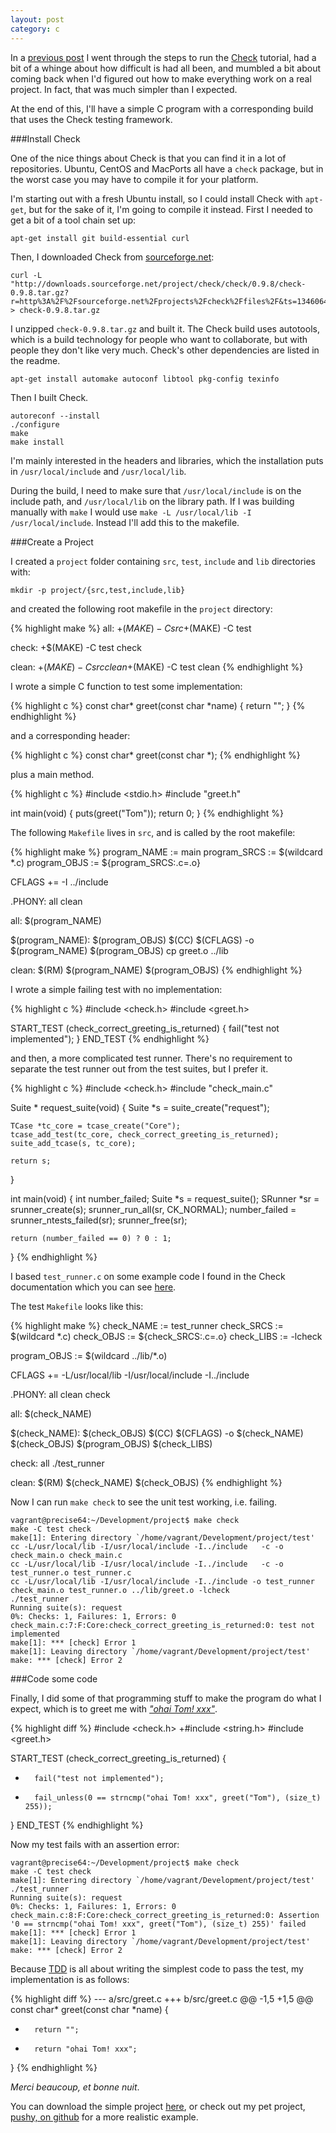 ```yaml
---
layout: post
category: c
---
```


In a [previous post](blog/2012/08/12/unit-testing-in-c-with-check)
I went through the steps to run the
[Check](http://check.sourceforge.net/)
tutorial, had a bit of a whinge about how difficult
is had all been, and mumbled a bit about coming back when I'd figured
out how to make everything work on a real project. In fact, that
was much simpler than I expected.

At the end of this, I'll have a simple C program with a corresponding
build that uses the Check testing framework.

###Install Check

One of the nice things about Check is that you can find it in a lot
of repositories. Ubuntu, CentOS and MacPorts all have a `check`
package, but in the worst case you may have to compile it for your
platform.

I'm starting out with a fresh Ubuntu install, so I could install Check
with `apt-get`, but for the sake of it, I'm going to compile it instead.
First I needed to get a bit of a tool chain set up:

    apt-get install git build-essential curl

Then, I downloaded Check from [sourceforge.net](http://sourceforge.net/projects/check/):

    curl -L "http://downloads.sourceforge.net/project/check/check/0.9.8/check-0.9.8.tar.gz?r=http%3A%2F%2Fsourceforge.net%2Fprojects%2Fcheck%2Ffiles%2F&ts=1346064997&use_mirror=switch" > check-0.9.8.tar.gz

I unzipped `check-0.9.8.tar.gz` and built it. The Check build uses
autotools, which is a build technology for people who want to
collaborate, but with people they don't like very much.
Check's other dependencies are listed in the readme.

    apt-get install automake autoconf libtool pkg-config texinfo

Then I built Check.

    autoreconf --install
    ./configure
    make
    make install

I'm mainly interested in the headers and libraries, which the installation
puts in `/usr/local/include` and `/usr/local/lib`.

During the build, I need to make sure that `/usr/local/include` is on the
include path, and `/usr/local/lib` on the library path.
If I was building manually with `make` I would use
`make -L /usr/local/lib -I /usr/local/include`. Instead I'll add this
to the makefile.

###Create a Project

I created a `project` folder containing `src`, `test`, `include` and
`lib` directories with:

    mkdir -p project/{src,test,include,lib}

and created the following root makefile in the `project` directory:

{% highlight make %}
all:
    +$(MAKE) -C src
    +$(MAKE) -C test

check:
    +$(MAKE) -C test check

clean:
    +$(MAKE) -C src clean
    +$(MAKE) -C test clean
{% endhighlight %}

I wrote a simple C function to test some implementation:

{% highlight c %}
const char*
greet(const char *name)
{
    return "";
}
{% endhighlight %}

and a corresponding header:

{% highlight c %}
const char* greet(const char *);
{% endhighlight %}

plus a main method.

{% highlight c %}
#include <stdio.h>
#include "greet.h"

int
main(void)
{
    puts(greet("Tom"));
    return 0;
}
{% endhighlight %}

The following `Makefile` lives in `src`, and is called by the root
makefile:

{% highlight make %}
program_NAME := main
program_SRCS := $(wildcard *.c)
program_OBJS := ${program_SRCS:.c=.o}

CFLAGS += -I ../include

.PHONY: all clean

all: $(program_NAME)

$(program_NAME): $(program_OBJS)
    $(CC) $(CFLAGS) -o $(program_NAME) $(program_OBJS)
    cp greet.o ../lib

clean:
    $(RM) $(program_NAME) $(program_OBJS)
{% endhighlight %}

I wrote a simple failing test with no implementation:

{% highlight c %}
#include <check.h>
#include <greet.h>

START_TEST (check_correct_greeting_is_returned)
{
    fail("test not implemented");
}
END_TEST
{% endhighlight %}

and then, a more complicated test runner. There's no requirement to
separate the test runner out from the test suites, but I prefer it.

{% highlight c %}
#include <check.h>
#include "check_main.c"

Suite *
request_suite(void)
{
    Suite *s = suite_create("request");

    TCase *tc_core = tcase_create("Core");
    tcase_add_test(tc_core, check_correct_greeting_is_returned);
    suite_add_tcase(s, tc_core);

    return s;
}

int
main(void)
{
    int number_failed;
    Suite *s = request_suite();
    SRunner *sr = srunner_create(s);
    srunner_run_all(sr, CK_NORMAL);
    number_failed = srunner_ntests_failed(sr);
    srunner_free(sr);

    return (number_failed == 0) ? 0 : 1;
}
{% endhighlight %}

I based `test_runner.c` on some example code I found in the Check
documentation which you can see [here](http://check.sourceforge.net/doc/check_html/check_3.html#SEC8).

The test `Makefile` looks like this:

{% highlight make %}
check_NAME := test_runner
check_SRCS := $(wildcard *.c)
check_OBJS := ${check_SRCS:.c=.o}
check_LIBS := -lcheck

program_OBJS := $(wildcard ../lib/*.o)

CFLAGS += -L/usr/local/lib -I/usr/local/include -I../include

.PHONY: all clean check

all: $(check_NAME)

$(check_NAME): $(check_OBJS)
    $(CC) $(CFLAGS) -o $(check_NAME) $(check_OBJS) $(program_OBJS) $(check_LIBS)

check: all
    ./test_runner

clean:
    $(RM) $(check_NAME) $(check_OBJS)
{% endhighlight %}

Now I can run `make check` to see the unit test working, i.e. failing.

    vagrant@precise64:~/Development/project$ make check
    make -C test check
    make[1]: Entering directory `/home/vagrant/Development/project/test'
    cc -L/usr/local/lib -I/usr/local/include -I../include   -c -o check_main.o check_main.c
    cc -L/usr/local/lib -I/usr/local/include -I../include   -c -o test_runner.o test_runner.c
    cc -L/usr/local/lib -I/usr/local/include -I../include -o test_runner check_main.o test_runner.o ../lib/greet.o -lcheck
    ./test_runner
    Running suite(s): request
    0%: Checks: 1, Failures: 1, Errors: 0
    check_main.c:7:F:Core:check_correct_greeting_is_returned:0: test not implemented
    make[1]: *** [check] Error 1
    make[1]: Leaving directory `/home/vagrant/Development/project/test'
    make: *** [check] Error 2

###Code some code

Finally, I did some of that programming stuff to make the program do what
I expect, which is to greet me with *["ohai Tom! xxx"](http://www.highhatstudios.com/imgs_ext/lolrats/macros/ohai.jpg)*.

{% highlight diff %}
#include <check.h>
+#include <string.h>
#include <greet.h>

START_TEST (check_correct_greeting_is_returned)
{
-       fail("test not implemented");
+       fail_unless(0 == strncmp("ohai Tom! xxx", greet("Tom"), (size_t) 255));
}
END_TEST
{% endhighlight %}

Now my test fails with an assertion error:

    vagrant@precise64:~/Development/project$ make check
    make -C test check
    make[1]: Entering directory `/home/vagrant/Development/project/test'
    ./test_runner
    Running suite(s): request
    0%: Checks: 1, Failures: 1, Errors: 0
    check_main.c:8:F:Core:check_correct_greeting_is_returned:0: Assertion '0 == strncmp("ohai Tom! xxx", greet("Tom"), (size_t) 255)' failed
    make[1]: *** [check] Error 1
    make[1]: Leaving directory `/home/vagrant/Development/project/test'
    make: *** [check] Error 2

Because [TDD](http://butunclebob.com/ArticleS.UncleBob.TheThreeRulesOfTdd)
is all about writing the simplest code to pass the test, my
implementation is as follows:

{% highlight diff %}
--- a/src/greet.c
+++ b/src/greet.c
@@ -1,5 +1,5 @@
const char*
greet(const char *name)
{
-       return "";
+       return "ohai Tom! xxx";
}
{% endhighlight %}

*Merci beaucoup, et bonne nuit*.

You can download the simple project [here](downloads/code/simple-check-project.tar.gz),
or check out my pet project, [pushy, on github](https://github.com/TomRegan/pushy)
for a more realistic example.
